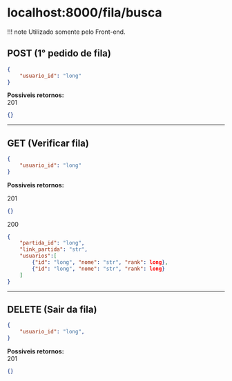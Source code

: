 # localhost:8000/fila/busca

!!! note
    Utilizado somente pelo Front-end.


## POST (1° pedido de fila)
```json
{
    "usuario_id": "long"
}
```
**Possiveis retornos:**  
201
```json
{}
```

---

## GET (Verificar fila)
```json
{
    "usuario_id": "long"
}
```
**Possiveis retornos:**

201
```json
{}
```

200
```json
{
    "partida_id": "long",
    "link_partida": "str",
    "usuarios":[
        {"id": "long", "nome": "str", "rank": long},
        {"id": "long", "nome": "str", "rank": long}
    ]
}
```

---

## DELETE (Sair da fila)
```json
{
    "usuario_id": "long",
}
```
**Possiveis retornos:**  
201
```json
{}
```